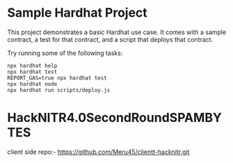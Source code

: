 # Sample Hardhat Project

This project demonstrates a basic Hardhat use case. It comes with a sample contract, a test for that contract, and a script that deploys that contract.

Try running some of the following tasks:

```shell
npx hardhat help
npx hardhat test
REPORT_GAS=true npx hardhat test
npx hardhat node
npx hardhat run scripts/deploy.js
```

# HackNITR4.0SecondRoundSPAMBYTES

client side repo:- https://github.com/Meru45/clientt-hacknitr.git
